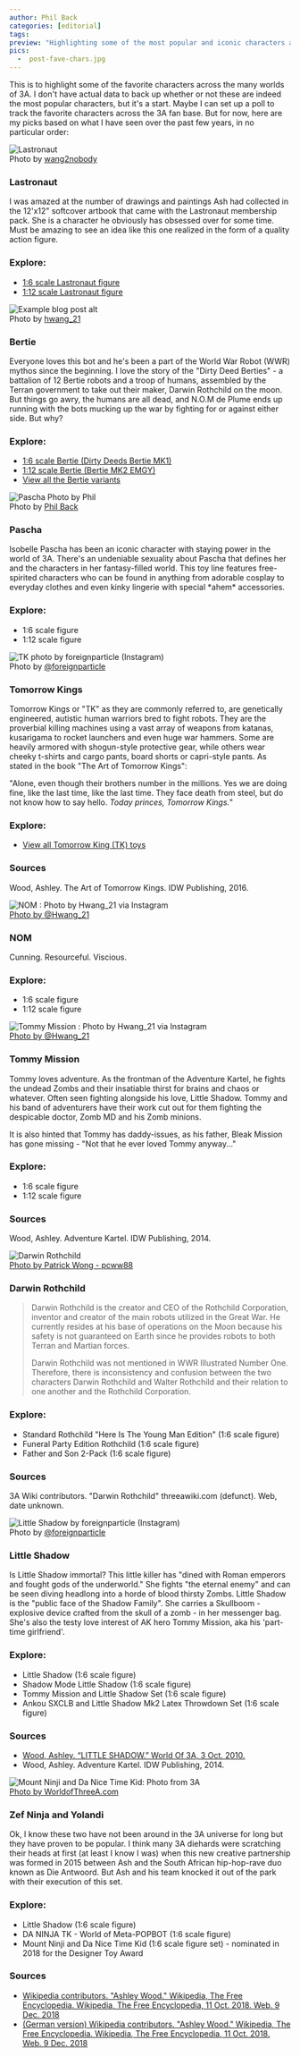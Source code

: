 ```yaml
---
author: Phil Back
categories: [editorial]
tags:
preview: "Highlighting some of the most popular and iconic characters across the 3A worlds"
pics:
  -  post-fave-chars.jpg
---
```


<div class="text-center text-muted text-lg">
<p>This is to highlight some of the favorite characters across the many worlds of 3A. I don't have actual data to back up whether or not these are indeed the most popular characters, but it's a start. Maybe I can set up a poll to track the favorite characters across the 3A fan base. But for now, here are my picks based on what I have seen over the past few years, in no particular order:</p>
</div>



<div class="text-content text-lg mb-6">
<p class="text-center text-muted text-sm"><img src="/assets/img/blog-fave-char-lastronaut.jpg" alt="Lastronaut" class="img-fluid mb-2"><br>Photo by <a href="/contributors/wang2nobody/">wang2nobody</a></p>

<a name="lastronaut"></a>
<h3>Lastronaut</h3>
<p>I was amazed at the number of drawings and paintings Ash had collected in the 12'x12" softcover artbook that came with the Lastronaut membership pack. She is a character he obviously has obsessed over for some time. Must be amazing to see an idea like this one realized in the form of a quality action figure.</p>

<h3>Explore:</h3>
<p><ul>
        <li><a href="/toys-1-6/lasstranaut.html">1:6 scale Lastronaut figure</a></li>
        <li><a href="/toys-1-12/lasstranaut.html">1:12 scale Lastronaut figure</a></li>
    </ul>
</p>
</div>


<a name="bertie"></a>
<div class="text-content text-lg mb-6">
<p class="text-center text-muted text-sm"><img src="/assets/img/blog-fave-char-bertie.jpg" alt="Example blog post alt" class="img-fluid mb-2"><br>Photo by <a href="/contributors/hwang_21/">hwang_21</a></p>
<h3>Bertie</h3>
<p>Everyone loves this bot and he's been a part of the World War Robot (WWR) mythos since the beginning. I love the story of the "Dirty Deed Berties" - a battalion of 12 Bertie robots and a troop of humans, assembled by the Terran government to take out their maker, Darwin Rothchild on the moon. But things go awry, the humans are all dead, and N.O.M de Plume ends up running with the bots mucking up the war by fighting for or against either side. But why?</p>

<h3>Explore:</h3>
<p><ul>
        <li><a href="/toys-1-6/dirty-deeds-bertie-mk1.html">1:6 scale Bertie (Dirty Deeds Bertie MK1)</a></li>
        <li><a href="/toys-1-12/bertie-mk2-emgy.html">1:12 scale Bertie (Bertie MK2 EMGY)</a></li>
        <li><a href="/search/?s=bertie">View all the Bertie variants</a></li>
    </ul>
</p>
</div>



<a name="pascha"></a>
<div class="text-content text-lg mb-6">
<p class="text-center text-muted text-sm"><img src="/assets/img/blog-fave-char-isobelle-pascha.jpg" alt="Pascha Photo by Phil" class="img-fluid mb-2"><br>Photo by <a href="/contributors/phil-back/">Phil Back</a></p>
<h3>Pascha</h3>
<p>Isobelle Pascha has been an iconic character with staying power in the world of 3A. There's an undeniable sexuality about Pascha that defines her and the characters in her fantasy-filled world. This toy line features free-spirited characters who can be found in anything from adorable cosplay to everyday clothes and even kinky lingerie with special *ahem* accessories.</p>

<h3>Explore:</h3>
<p><ul>
    <li>1:6 scale figure</li>
    <li>1:12 scale figure</li>
</ul>
</p>
</div>


<a name="tk"></a>
<div class="text-content text-lg mb-6">
<p class="text-center text-muted text-sm"><img src="/assets/img/blog-fave-char-tk.jpg" alt="TK photo by foreignparticle (Instagram)" class="img-fluid mb-2"><br>Photo by <a href="/contributors/foreignparticle/">@foreignparticle</a></p>
<h3>Tomorrow Kings</h3>
<p>Tomorrow Kings or "TK" as they are commonly referred to, are genetically engineered, autistic human warriors bred to fight robots. They are the proverbial killing machines using a vast array of weapons from katanas, kusarigama to rocket launchers and even huge war hammers. Some are heavily armored with shogun-style protective gear, while others wear cheeky t-shirts and cargo pants, board shorts or capri-style pants. As stated in the book "The Art of Tomorrow Kings": </p>

<div class="blockquote">"Alone, even though their brothers number in the millions. Yes we are doing fine, like the last time, like the last time. They face death from steel, but do not know how to say hello. <i>Today princes, Tomorrow Kings.</i>"</div>


<h3>Explore:</h3>
<p><ul>
    <li><a href="/popbot-toys/">View all Tomorrow King (TK) toys</a></li>
</ul>
</p>


<h3>Sources</h3>
<p>Wood, Ashley. The Art of Tomorrow Kings. IDW Publishing, 2016.</p>
</div>





<a name="nom"></a>
<div class="text-content text-lg mb-6">
<p class="text-center text-muted text-sm"><img src="/assets/img/blog-fave-char-nom.jpg" alt="NOM : Photo by Hwang_21 via Instagram" class="img-fluid mb-2"><br><a href="http://www.instagram.com/hwang_21" target="_blank">Photo by @Hwang_21</a></p>
<h3>NOM</h3>
<p>Cunning. Resourceful. Viscious.</p>

<h3>Explore:</h3>
<p><ul>
    <li>1:6 scale figure</li>
    <li>1:12 scale figure</li>
</ul>
</p>
</div>




<a name="tommymission"></a>
<div class="text-content text-lg mb-6">
<p class="text-center text-muted text-sm"><img src="/assets/img/blog-fave-char-tommy.jpg" alt="Tommy Mission : Photo by Hwang_21 via Instagram" class="img-fluid mb-2"><br><a href="http://www.instagram.com/hwang_21" target="_blank">Photo by @Hwang_21</a></p>
<h3>Tommy Mission</h3>
<p>Tommy loves adventure. As the frontman of the Adventure Kartel, he fights the undead Zombs and their insatiable thirst for brains and chaos or whatever. Often seen fighting alongside his love, Little Shadow. Tommy and his band of adventurers have their work cut out for them fighting the despicable doctor, Zomb MD and his Zomb minions.</p>

<p>It is also hinted that Tommy has daddy-issues, as his father, Bleak Mission has gone missing - "Not that he ever loved Tommy anyway..."</p>

<h3>Explore:</h3>
<p><ul>
    <li>1:6 scale figure</li>
    <li>1:12 scale figure</li>
</ul>
</p>

<h3>Sources</h3>
<p>Wood, Ashley. Adventure Kartel. IDW Publishing, 2014.</p>
</div>





<a name="darwinrothchild"></a>
<div class="text-content text-lg mb-6">
<p class="text-center text-muted text-sm"><img src="/assets/img/blog-fave-char-rothchild.jpg" alt="Darwin Rothchild" class="img-fluid mb-2"><br><a href="/contributors/patrick-wong/">Photo by Patrick Wong - pcww88</a></p>
<h3>Darwin Rothchild</h3>
<p><blockquote>Darwin Rothchild is the creator and CEO of the Rothchild Corporation, inventor and creator of the main robots utilized in the Great War. He currently resides at his base of operations on the Moon because his safety is not guaranteed on Earth since he provides robots to both Terran and Martian forces.

Darwin Rothchild was not mentioned in WWR Illustrated Number One. Therefore, there is inconsistency and confusion between the two characters Darwin Rothchild and Walter Rothchild and their relation to one another and the Rothchild Corporation.</blockquote></p>

<h3>Explore:</h3>
<p><ul>
    <li>Standard Rothchild "Here Is The Young Man Edition" (1:6 scale figure)</li>
    <li>Funeral Party Edition Rothchild (1:6 scale figure)</li>
    <li>Father and Son 2-Pack (1:6 scale figure)</li>
</ul>
</p>

<h3>Sources</h3>
<p>3A Wiki contributors. "Darwin Rothchild" threeawiki.com (defunct). Web, date unknown.</p>
</div>



<a name="littleshadow"></a>
<div class="text-content text-lg mb-6">
<p class="text-center text-muted text-sm"><img src="/assets/img/blog-fave-char-little-shadow.jpg" alt="Little Shadow by foreignparticle (Instagram)" class="img-fluid mb-2"><br>Photo by <a href="/contributors/foreignparticle/">@foreignparticle</a></p>
<h3>Little Shadow</h3>
<p>Is Little Shadow immortal? This little killer has "dined with Roman emperors and fought gods of the underworld." She fights "the eternal enemy" and can be seen diving headlong into a horde of blood thirsty Zombs. Little Shadow is the "public face of the Shadow Family". She carries a Skullboom - explosive device crafted from the skull of a zomb - in her messenger bag. She's also the testy love interest of AK hero Tommy Mission, aka his 'part-time girlfriend'.</p>

<h3>Explore:</h3>
<p><ul>
    <li>Little Shadow (1:6 scale figure)</li>
    <li>Shadow Mode Little Shadow (1:6 scale figure)</li>
    <li>Tommy Mission and Little Shadow Set (1:6 scale figure)</li>
    <li>Ankou SXCLB and Little Shadow Mk2 Latex Throwdown Set (1:6 scale figure)</li>
</ul>
</p>

<h3>Sources</h3>
<p><ul>
        <li><a href="http://www.worldofthreea.com/catalog/adventurekartel/little-shadow">Wood, Ashley. “LITTLE SHADOW.” World Of 3A, 3 Oct. 2010.</a></li>
        <li>Wood, Ashley. Adventure Kartel. IDW Publishing, 2014.</li>
    </ul>
</p>
</div>



<a name="zef"></a>
<div class="text-content text-lg mb-6">
<p class="text-center text-muted text-sm"><img src="/assets/img/blog-fave-char-zef.jpg" alt="Mount Ninji and Da Nice Time Kid: Photo from 3A" class="img-fluid mb-2"><br><a href="http://www.instagram.com/hwang_21" target="_blank">Photo by WorldofThreeA.com</a></p>
<h3>Zef Ninja and Yolandi</h3>
<p>Ok, I know these two have not been around in the 3A universe for long but they have proven to be popular. I think many 3A diehards were scratching their heads at first (at least I know I was) when this new creative partnership was formed in 2015 between Ash and the South African hip-hop-rave duo known as Die Antwoord. But Ash and his team knocked it out of the park with their execution of this set.</p>


<h3>Explore:</h3>
<p><ul>
    <li>Little Shadow (1:6 scale figure)</li>
    <li>DA NINJA TK - World of Meta-POPBOT (1:6 scale figure)</li>
    <li>Mount Ninji and Da Nice Time Kid (1:6 scale figure set) - nominated in 2018 for the Designer Toy Award</li>
</ul>
</p>

<h3>Sources</h3>
<p>
<ul>
    <li><a href="https://en.wikipedia.org/w/index.php?title=Ashley_Wood&oldid=863600698">Wikipedia contributors. "Ashley Wood." Wikipedia, The Free Encyclopedia. Wikipedia, The Free Encyclopedia, 11 Oct. 2018. Web. 9 Dec. 2018</a></li>
    <li><a href="https://de.wikipedia.org/w/index.php?title=Ashley_Wood&oldid=181998410">(German version) Wikipedia contributors. "Ashley Wood." Wikipedia, The Free Encyclopedia. Wikipedia, The Free Encyclopedia, 11 Oct. 2018. Web. 9 Dec. 2018</a></li>
</ul>
</p>
</div>

